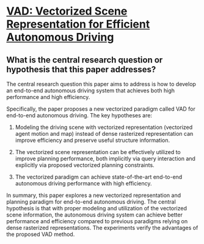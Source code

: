 # [VAD: Vectorized Scene Representation for Efficient Autonomous Driving](https://arxiv.org/abs/2303.12077)

## What is the central research question or hypothesis that this paper addresses?

 The central research question this paper aims to address is how to develop an end-to-end autonomous driving system that achieves both high performance and high efficiency. 

Specifically, the paper proposes a new vectorized paradigm called VAD for end-to-end autonomous driving. The key hypotheses are:

1) Modeling the driving scene with vectorized representation (vectorized agent motion and map) instead of dense rasterized representation can improve efficiency and preserve useful structure information. 

2) The vectorized scene representation can be effectively utilized to improve planning performance, both implicitly via query interaction and explicitly via proposed vectorized planning constraints.

3) The vectorized paradigm can achieve state-of-the-art end-to-end autonomous driving performance with high efficiency.

In summary, this paper explores a new vectorized representation and planning paradigm for end-to-end autonomous driving. The central hypothesis is that with proper modeling and utilization of the vectorized scene information, the autonomous driving system can achieve better performance and efficiency compared to previous paradigms relying on dense rasterized representations. The experiments verify the advantages of the proposed VAD method.
